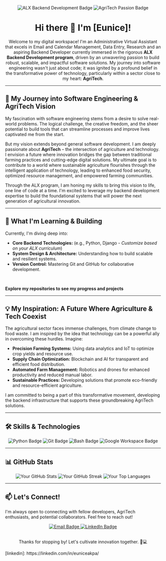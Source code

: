 <div align="center">
  <img src="https://img.shields.io/badge/ALX_Backend_Development-Learning-blueviolet?style=for-the-badge&logo=github" alt="ALX Backend Development Badge">
  <img src="https://img.shields.io/badge/AgriTech-Passionate-success?style=for-the-badge&logo=leaf&logoColor=white" alt="AgriTech Passion Badge">
</div>

<h1 align="center">Hi there 👋 I'm [Eunice]!</h1>

<p align="center">
  Welcome to my digital workspace! I'm  an Administrative Virtual Assistant that excels in Email and Calendar Management, Data Entry, Research and an aspiring Backend Developer currently immersed in the rigorous <strong>ALX Backend Development program</strong>, driven by an unwavering passion to build robust, scalable, and impactful software solutions. My journey into software engineering wasn't just about code; it was ignited by a profound belief in the transformative power of technology, particularly within a sector close to my heart: <strong>AgriTech</strong>.
</p>

---

## 🚀 My Journey into Software Engineering & AgriTech Vision

My fascination with software engineering stems from a desire to solve real-world problems. The logical challenge, the creative freedom, and the sheer potential to build tools that can streamline processes and improve lives captivated me from the start.

But my vision extends beyond general software development. I am deeply passionate about <strong>AgriTech</strong> – the intersection of agriculture and technology. I envision a future where innovation bridges the gap between traditional farming practices and cutting-edge digital solutions. My ultimate goal is to contribute to a world where sustainable agriculture flourishes through the intelligent application of technology, leading to enhanced food security, optimized resource management, and empowered farming communities.

Through the ALX program, I am honing my skills to bring this vision to life, one line of code at a time. I'm excited to leverage my backend development expertise to build the foundational systems that will power the next generation of agricultural innovation.

---

## 🌱 What I'm Learning & Building

Currently, I'm diving deep into:

* **Core Backend Technologies:** (e.g., Python, Django - *Customize based on your ALX curriculum*)
* **System Design & Architecture:** Understanding how to build scalable and resilient systems.
* **Version Control:** Mastering Git and GitHub for collaborative development.

<br>

**Explore my repositories to see my progress and projects**

---

## 💡 My Inspiration: A Future Where Agriculture & Tech Coexist

The agricultural sector faces immense challenges, from climate change to food waste. I am inspired by the idea that technology can be a powerful ally in overcoming these hurdles. Imagine:

* **Precision Farming Systems:** Using data analytics and IoT to optimize crop yields and resource use.
* **Supply Chain Optimization:** Blockchain and AI for transparent and efficient food distribution.
* **Automated Farm Management:** Robotics and drones for enhanced productivity and reduced manual labor.
* **Sustainable Practices:** Developing solutions that promote eco-friendly and resource-efficient agriculture.

I am committed to being a part of this transformative movement, developing the backend infrastructure that supports these groundbreaking AgriTech solutions.

---

## 🛠️ Skills & Technologies

<div align="center">
  <img src="https://img.shields.io/badge/Python-3776AB?style=for-the-badge&logo=python&logoColor=white" alt="Python Badge">
  <img src="https://img.shields.io/badge/Git-F05032?style=for-the-badge&logo=git&logoColor=white" alt="Git Badge">
  <img src="https://img.shields.io/badge/Bash-4EAA25?style=for-the-badge&logo=gnu-bash&logoColor=white" alt="Bash Badge">
  <img src="https://img.shields.io/badge/Google_Workspace-4285F4?style=for-the-badge&logo=google-workspace&logoColor=white" alt="Google Workspace Badge">
  </div>

---

## 📊 GitHub Stats

<div align="center">
  <img src="https://github-readme-stats.vercel.app/api?username=Eunice-Kreatives&show_icons=true&theme=radical&hide_border=true" alt="Your GitHub Stats">
  <img src="https://github-readme-streak-stats.herokuapp.com/?user=Eunice-Kreatives&theme=radical&hide_border=true" alt="Your GitHub Streak">
  <img src="https://github-readme-stats.vercel.app/api/top-langs/?username=Eunice-Kreatives&layout=compact&theme=radical&hide_border=true" alt="Your Top Languages">
</div>

---

## 📫 Let's Connect!

I'm always open to connecting with fellow developers, AgriTech enthusiasts, and potential collaborators. Feel free to reach out!

<div align="center">
  <a href="mailto:akpaeunice2242@gmail.com" target="_blank">
    <img src="https://img.shields.io/badge/Email-D14836?style=for-the-badge&logo=gmail&logoColor=white" alt="Email Badge">
  </a>
  <a href="https://linkedin.com/in/eunice-akpa/" target="_blank">
    <img src="https://img.shields.io/badge/LinkedIn-0A66C2?style=for-the-badge&logo=linkedin&logoColor=white" alt="LinkedIn Badge">
  </a>
  </div>

<br>

<p align="center">Thanks for stopping by! Let's cultivate innovation together. 🌾💻</p>
[linkedin]: https://linkedin.com/in/euniceakpa/

<!--
**joshmadakor1/joshmadakor1** is a ✨ _special_ ✨ repository because its `README.md` (this file) appears on your GitHub profile.

Here are some ideas to get you started:

- 🔭 I’m currently working on ...
- 🌱 I’m currently learning ...
- 👯 I’m looking to collaborate on ...
- 🤔 I’m looking for help with ...
- 💬 Ask me about ...
- 📫 How to reach me: ...
- 😄 Pronouns: ...
- ⚡ Fun fact: ...
-->

